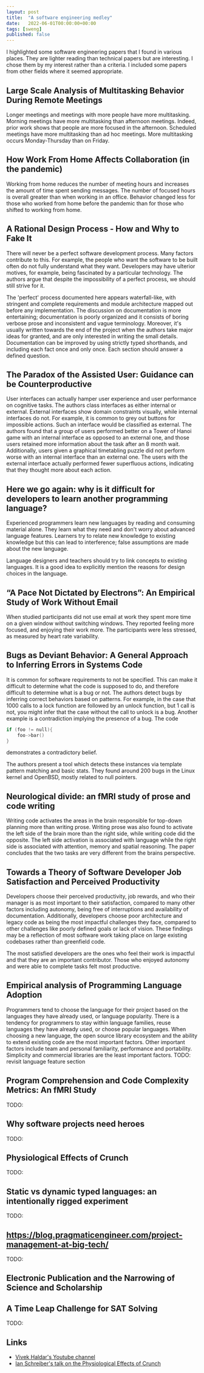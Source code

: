 ```yaml
---
layout: post
title:  "A software engineering medley"
date:   2022-06-01T00:00:00+00:00
tags: [sweng]
published: false
---
```


I highlighted some software engineering papers that I found in various places. They are lighter reading than technical papers but are interesting. I chose them by my interest rather than a criteria. I included some papers from other fields where it seemed appropriate.

## Large Scale Analysis of Multitasking Behavior During Remote Meetings

Longer meetings and meetings with more people have more multitasking. Morning meetings have more multitasking than afternoon meetings. Indeed, prior work shows that people are more focused in the afternoon. Scheduled meetings have more multitasking than ad hoc meetings. More multitasking occurs Monday-Thursday than on Friday.

## How Work From Home Affects Collaboration (in the pandemic)

Working from home reduces the number of meeting hours and increases the amount of time spent sending messages. The number of focused hours is overall greater than when working in an office. Behavior changed less for those who worked from home before the pandemic than for those who shifted to working from home.

## A Rational Design Process - How and Why to Fake It

There will never be a perfect software development process. Many factors contribute to this. For example, the people who want the software to be built often do not fully understand what they want. Developers may have ulterior motives, for example, being fascinated by a particular technology. The authors argue that despite the impossibility of a perfect process, we should still strive for it.

The 'perfect' process documented here appears waterfall-like, with stringent and complete requirements and module architecture mapped out before any implementation. The discussion on documentation is more entertaining; documentation is poorly organized and it consists of boring verbose prose and inconsistent and vague terminology. Moreover, it's usually written towards the end of the project when the authors take major ideas for granted, and are only interested in writing the small details. Documentation can be improved by using strictly typed shorthands, and including each fact once and only once. Each section should answer a defined question.

## The Paradox of the Assisted User: Guidance can be Counterproductive

User interfaces can actually hamper user experience and user performance on cognitive tasks. The authors class interfaces as either internal or external. External interfaces show domain constraints visually, while internal interfaces do not. For example, it is common to grey out buttons for impossible actions. Such an interface would be classified as external. The authors found that a group of users performed better on a Tower of Hanoi game with an internal interface as opposed to an external one, and those users retained more information about the task after an 8 month wait. Additionally, users given a graphical timetabling puzzle did not perform worse with an internal interface than an external one. The users with the external interface actually performed fewer superfluous actions, indicating that they thought more about each action.

## Here we go again: why is it difficult for developers to learn another programming language?

Experienced programmers learn new languages by reading and consuming material alone. They learn what they need and don't worry about advanced language features. Learners try to relate new knowledge to existing knowledge but this can lead to interference; false assumptions are made about the new language.

Language designers and teachers should try to link concepts to existing languages. It is a good idea to explicitly mention the reasons for design choices in the language.

## “A Pace Not Dictated by Electrons”: An Empirical Study of Work Without Email

When studied participants did not use email at work they spent more time on a given window without switching windows. They reported feeling more focused, and enjoying their work more. The participants were less stressed, as measured by heart rate variability.

## Bugs as Deviant Behavior: A General Approach to Inferring Errors in Systems Code

It is common for software requirements to not be specified. This can make it difficult to determine what the code is supposed to do, and therefore difficult to determine what is a bug or not. The authors detect bugs by inferring correct behaviors based on patterns. For example, in the case that 1000 calls to a lock function are followed by an unlock function, but 1 call is not, you might infer that the case without the call to unlock is a bug. Another example is a contradiction implying the presence of a bug. The code

```cpp
if (foo != null){
    foo->bar()
}
```

demonstrates a contradictory belief.

The authors present a tool which detects these instances via template pattern matching and basic stats. They found around 200 bugs in the Linux kernel and OpenBSD, mostly related to null pointers.

## Neurological divide: an fMRI study of prose and code writing

Writing code activates the areas in the brain responsible for top-down planning more than writing prose. Writing prose was also found to activate the left side of the brain more than the right side, while writing code did the opposite. The left side activation is associated with language while the right side is associated with attention, memory and spatial reasoning. The paper concludes that the two tasks are very different from the brains perspective.

## Towards a Theory of Software Developer Job Satisfaction and Perceived Productivity

Developers choose their perceived productivity, job rewards, and who their manager is as most important to their satisfaction, compared to many other factors including autonomy, being free of interruptions and availability of documentation. Additionally, developers choose poor architecture and legacy code as being the most impactful challenges they face, compared to other challenges like poorly defined goals or lack of vision. These findings may be a reflection of most software work taking place on large existing codebases rather than greenfield code.

The most satisfied developers are the ones who feel their work is impactful and that they are an important contributor. Those who enjoyed autonomy and were able to complete tasks felt most productive.

## Empirical analysis of Programming Language Adoption

Programmers tend to choose the language for their project based on the languages they have already used, or language popularity. There is a tendency for programmers to stay within language families, reuse languages they have already used, or choose popular languages.
When choosing a new language, the open source library ecosystem and the ability to extend existing code are the most important factors. Other important factors include team and personal familiarity, performance and portability. Simplicity and commercial libraries are the least important factors. TODO: revisit language feature section

## Program Comprehension and Code Complexity Metrics: An fMRI Study

TODO:

## Why software projects need heroes

TODO:

## Physiological Effects of Crunch

TODO:

## Static vs dynamic typed languages: an intentionally rigged experiment

TODO:

## <https://blog.pragmaticengineer.com/project-management-at-big-tech/>

TODO:

## Electronic Publication and the Narrowing of Science and Scholarship

## A Time Leap Challenge for SAT Solving

TODO:

## Links

- [Vivek Haldar's Youtube channel](https://www.youtube.com/c/VivekHaldar/videos)
- [Ian Schreiber's talk on the Physiological Effects of Crunch](https://www.youtube.com/watch?v=Sb2U_9IGgc0)
